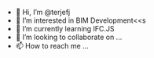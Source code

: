 - 👋 Hi, I’m @terjefj
- 👀 I’m interested in BIM Development<<s
- 🌱 I’m currently learning IFC.JS
- 💞️ I’m looking to collaborate on ...
- 📫 How to reach me ...

<!---
terjefj/terjefj is a ✨ special ✨ repository because its `README.md` (this file) appears on your GitHub profile.
You can click the Preview link to take a look at your changes.
--->
